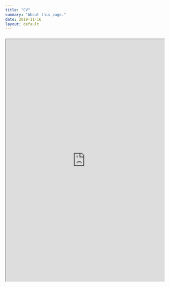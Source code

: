 ```yaml
---
title: "CV"
summary: "About this page."
date: 2019-11-16
layout: default
---
```


<iframe style="margin: 10px 0 40px 0;" class="pdf-iframe" src="https://github.com/LalitPatidar/LalitPatidar.github.io/raw/master/Resume_Lalit_Patidar.pdf" width="100%" height="768"></iframe>
